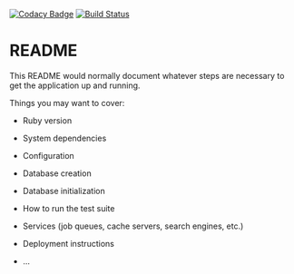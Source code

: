 [![Codacy Badge](https://api.codacy.com/project/badge/Grade/ffbbada8361c4b349840abf877f6f962)](https://app.codacy.com/app/tenzan/kgnt?utm_source=github.com&utm_medium=referral&utm_content=tenzan/kgnt&utm_campaign=Badge_Grade_Settings)
[![Build Status](https://travis-ci.org/tenzan/kgnt.svg?branch=master)](https://travis-ci.org/tenzan/kgnt)

# README

This README would normally document whatever steps are necessary to get the
application up and running.

Things you may want to cover:

* Ruby version

* System dependencies

* Configuration

* Database creation

* Database initialization

* How to run the test suite

* Services (job queues, cache servers, search engines, etc.)

* Deployment instructions

* ...
